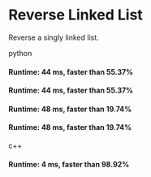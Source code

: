 # Reverse Linked List

Reverse a singly linked list.

python

#### Runtime: 44 ms, faster than 55.37%
#### Runtime: 44 ms, faster than 55.37%
#### Runtime: 48 ms, faster than 19.74% 
#### Runtime: 48 ms, faster than 19.74%


c++

#### Runtime: 4 ms, faster than 98.92%
